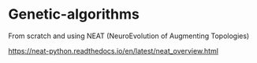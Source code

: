 # Genetic-algorithms
From scratch and using NEAT (NeuroEvolution of Augmenting Topologies)

https://neat-python.readthedocs.io/en/latest/neat_overview.html

